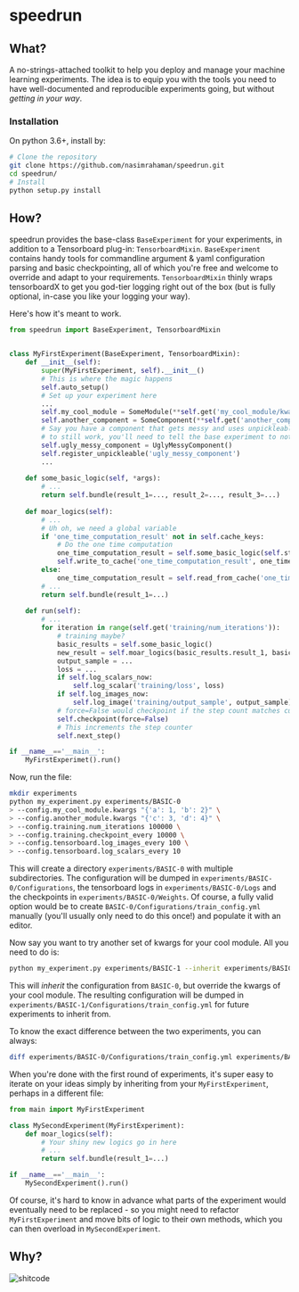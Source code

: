 # speedrun

## What? 

A no-strings-attached toolkit to help you deploy and manage your machine learning experiments. The idea is to equip you with the tools you need to have well-documented and reproducible experiments going, but without _getting in your way_.  

### Installation
On python 3.6+, install by: 

```bash
# Clone the repository
git clone https://github.com/nasimrahaman/speedrun.git
cd speedrun/
# Install
python setup.py install
```

## How? 

speedrun provides the base-class `BaseExperiment` for your experiments, in addition to a Tensorboard plug-in: `TensorboardMixin`. `BaseExperiment` contains handy tools for commandline argument & yaml configuration parsing and basic checkpointing, all of which you're free and welcome to override and adapt to your requirements. `TensorboardMixin` thinly wraps tensorboardX to get you god-tier logging right out of the box (but is fully optional, in-case you like your logging your way). 

Here's how it's meant to work. 

```python
from speedrun import BaseExperiment, TensorboardMixin


class MyFirstExperiment(BaseExperiment, TensorboardMixin):
    def __init__(self):
        super(MyFirstExperiment, self).__init__()
        # This is where the magic happens
        self.auto_setup()
        # Set up your experiment here
        ...
        self.my_cool_module = SomeModule(**self.get('my_cool_module/kwargs'))
        self.another_component = SomeComponent(**self.get('another_component/kwargs', default={}))
        # Say you have a component that gets messy and uses unpickleable objects. For checkpointing 
        # to still work, you'll need to tell the base experiment to not try pickle it. 
        self.ugly_messy_component = UglyMessyComponent()
        self.register_unpickleable('ugly_messy_component')
        ...
    
    def some_basic_logic(self, *args):
        # ...
        return self.bundle(result_1=..., result_2=..., result_3=...)
    
    def moar_logics(self):
        # ...
        # Uh oh, we need a global variable
        if 'one_time_computation_result' not in self.cache_keys:
            # Do the one time computation
            one_time_computation_result = self.some_basic_logic(self.step % 10)
            self.write_to_cache('one_time_computation_result', one_time_computation_result)
        else:
            one_time_computation_result = self.read_from_cache('one_time_computation_result')
        # ...
        return self.bundle(result_1=...)
    
    def run(self):
        # ...
        for iteration in range(self.get('training/num_iterations')):
            # training maybe? 
            basic_results = self.some_basic_logic()
            new_result = self.moar_logics(basic_results.result_1, basic_results.result_2)
            output_sample = ...
            loss = ...
            if self.log_scalars_now: 
                self.log_scalar('training/loss', loss)
            if self.log_images_now: 
                self.log_image('training/output_sample', output_sample)
            # force=False would checkpoint if the step count matches current iteration
            self.checkpoint(force=False)
            # This increments the step counter
            self.next_step()

if __name__=='__main__': 
    MyFirstExperimet().run()
```

Now, run the file: 

```bash
mkdir experiments
python my_experiment.py experiments/BASIC-0 
> --config.my_cool_module.kwargs "{'a': 1, 'b': 2}" \
> --config.another_module.kwargs "{'c': 3, 'd': 4}" \
> --config.training.num_iterations 100000 \
> --config.training.checkpoint_every 10000 \
> --config.tensorboard.log_images_every 100 \
> --config.tensorboard.log_scalars_every 10
```

This will create a directory `experiments/BASIC-0` with multiple subdirectories. The configuration will be dumped in `experiments/BASIC-0/Configurations`, the tensorboard logs in `experiments/BASIC-0/Logs` and the checkpoints in `experiments/BASIC-0/Weights`. Of course, a fully valid option would be to create `BASIC-0/Configurations/train_config.yml` manually (you'll usually only need to do this once!) and populate it with an editor. 

Now say you want to try another set of kwargs for your cool module. All you need to do is: 
```bash
python my_experiment.py experiments/BASIC-1 --inherit experiments/BASIC-0 --config.my_cool_module.kwargs "{'a': 42, 'b': 84}"
```

This will _inherit_ the configuration from `BASIC-0`, but override the kwargs of your cool module. The resulting configuration will be dumped in `experiments/BASIC-1/Configurations/train_config.yml` for future experiments to inherit from. 

To know the exact difference between the two experiments, you can always: 

```bash
diff experiments/BASIC-0/Configurations/train_config.yml experiments/BASIC-1/Configurations/train_config.yml
```

When you're done with the first round of experiments, it's super easy to iterate on your ideas simply by inheriting from your `MyFirstExperiment`, perhaps in a different file: 

```python
from main import MyFirstExperiment

class MySecondExperiment(MyFirstExperiment):
    def moar_logics(self):
        # Your shiny new logics go in here
        # ...
        return self.bundle(result_1=...)

if __name__=='__main__':
    MySecondExperiment().run()
```

Of course, it's hard to know in advance what parts of the experiment would eventually need to be replaced - so you might need to refactor `MyFirstExperiment` and move bits of logic to their own methods, which you can then overload in `MySecondExperiment`.

## Why?
![shitcode](https://i.imgur.com/qG08mar.jpg)

